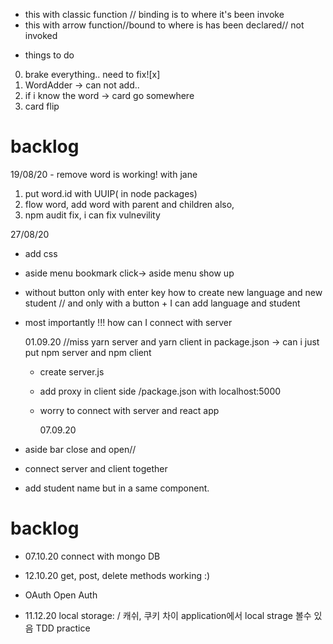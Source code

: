 - this with classic function // binding is to where it's been invoke
- this with arrow function//bound to where is has been declared// not invoked

* things to do

0. brake everything.. need to fix![x]
1. WordAdder -> can not add..
2. if i know the word -> card go somewhere
3. card flip

# backlog

19/08/20 - remove word is working! with jane

1. put word.id with UUIP( in node packages)
2. flow word, add word with parent and children
   also,
3. npm audit fix, i can fix vulnevility

27/08/20

- add css
- aside menu bookmark click-> aside menu show up
- without button only with enter key how to create new language and new student // and only with a button + I can add language and student
- most importantly !!! how can I connect with server

  01.09.20
  //miss yarn server and yarn client in package.json
  -> can i just put npm server and npm client

  - create server.js
  - add proxy in client side /package.json with localhost:5000
  - worry to connect with server and react app

    07.09.20

- aside bar close and open//
- connect server and client together
- add student name but in a same component.

# backlog

- 07.10.20 connect with mongo DB

- 12.10.20 get, post, delete methods working :)

- OAuth
  Open Auth

- 11.12.20
  local storage:
  / 캐쉬, 쿠키 차이
  application에서 local strage 볼수 있음
  TDD practice
